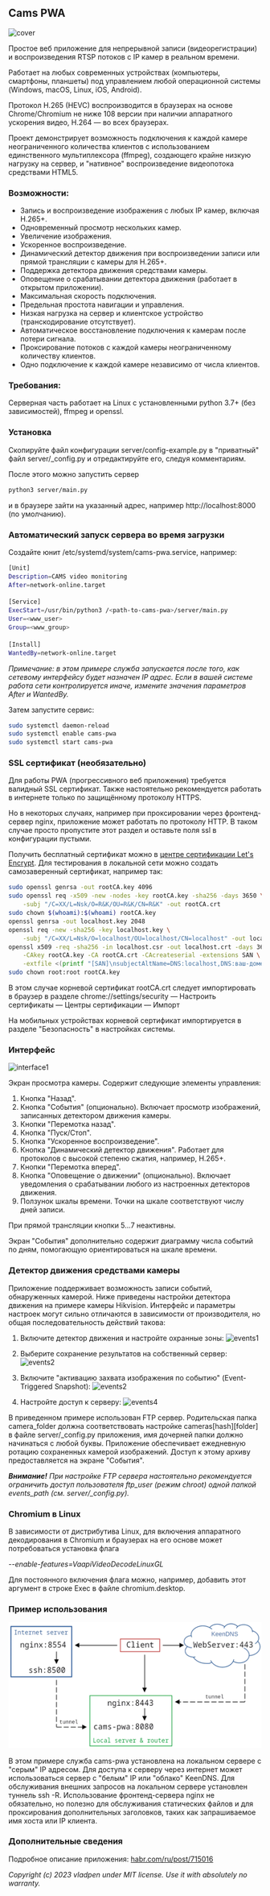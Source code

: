 ## Cams PWA

![cover](readme/cover.jpg)

Простое веб приложение для непрерывной записи (видеорегистрации) и воспроизведения RTSP потоков с IP камер
в реальном времени.

Работает на любых современных устройствах (компьютеры, смартфоны, планшеты) под управлением любой операционной системы
(Windows, macOS, Linux, iOS, Android). 

Протокол H.265 (HEVC) воспроизводится в браузерах на основе Chrome/Chromium не ниже 108 версии
при наличии аппаратного ускорения видео, H.264 — во всех браузерах.

Проект демонстрирует возможность подключения к каждой камере неограниченного количества клиентов
с использованием единственного мультиплексора (ffmpeg), создающего крайне низкую нагрузку на сервер,
и "нативное" воспроизведение видеопотока средствами HTML5.

### Возможности:

- Запись и воспроизведение изображения c любых IP камер, включая H.265+.
- Одновременный просмотр нескольких камер.
- Увеличение изображения.
- Ускоренное воспроизведение.
- Динамический детектор движения при воспроизведении записи или прямой трансляции с камеры для H.265+.
- Поддержка детектора движения средствами камеры.
- Оповещение о срабатывании детектора движения (работает в открытом приложении).
- Максимальная скорость подключения.
- Предельная простота навигации и управления.
- Низкая нагрузка на сервер и клиентское устройство (транскодирование отсутствует).
- Автоматическое восстановление подключения к камерам после потери сигнала.
- Проксирование потоков с каждой камеры неограниченному количеству клиентов.
- Одно подключение к каждой камере независимо от числа клиентов.

### Требования:

Серверная часть работает на Linux с установленными python 3.7+ (без зависимостей), ffmpeg и openssl.

### Установка

Скопируйте файл конфигурации server/config-example.py в "приватный" файл server/_config.py
и отредактируйте его, следуя комментариям.

После этого можно запустить сервер
```bash
python3 server/main.py
```
и в браузере зайти на указанный адрес, например http://localhost:8000 (по умолчанию).

### Автоматический запуск сервера во время загрузки

Создайте юнит /etc/systemd/system/cams-pwa.service, например:

```bash
[Unit]
Description=CAMS video monitoring
After=network-online.target

[Service]
ExecStart=/usr/bin/python3 /<path-to-cams-pwa>/server/main.py
User=<www_user>
Group=<www_group>

[Install]
WantedBy=network-online.target
```

*Примечание: в этом примере служба запускается после того, как сетевому интерфейсу будет назначен IP адрес.
Если в вашей системе работа сети контролируется иначе, измените значения параметров After и WantedBy.*

Затем запустите сервис:

```bash
sudo systemctl daemon-reload
sudo systemctl enable cams-pwa
sudo systemctl start cams-pwa
```

### SSL сертификат (необязательно)

Для работы PWA (прогрессивного веб приложения) требуется валидный SSL сертификат.
Также настоятельно рекомендуется работать в интернете только по защищённому протоколу HTTPS.

Но в некоторых случаях, например при проксировании через фронтенд-сервер nginx,
приложение может работать по протоколу HTTP.
В таком случае просто пропустите этот раздел и оставьте поля ssl в конфигурации пустыми.

Получить бесплатный сертификат можно в [центре сертификации Let's Encrypt](https://letsencrypt.org/ru/).
Для тестирования в локальной сети можно создать самозаверенный сертификат, например так:
```bash
sudo openssl genrsa -out rootCA.key 4096
sudo openssl req -x509 -new -nodes -key rootCA.key -sha256 -days 3650 \
    -subj "/C=ХХ/L=Nsk/O=R&K/OU=R&K/CN=R&K" -out rootCA.crt
sudo chown $(whoami):$(whoami) rootCA.key
openssl genrsa -out localhost.key 2048
openssl req -new -sha256 -key localhost.key \
    -subj "/C=ХХ/L=Nsk/O=localhost/OU=localhost/CN=localhost" -out localhost.csr
openssl x509 -req -sha256 -in localhost.csr -out localhost.crt -days 3650 \
    -CAkey rootCA.key -CA rootCA.crt -CAcreateserial -extensions SAN \
    -extfile <(printf "[SAN]\nsubjectAltName=DNS:localhost,DNS:ваш-домен,IP:127.0.0.1,IP:ваш-ip")
sudo chown root:root rootCA.key
```

В этом случае корневой сертификат rootCA.crt следует импортировать в браузер в разделе
chrome://settings/security — Настроить сертификаты — Центры сертификации — Импорт

На мобильных устройствах корневой сертификат импортируется в разделе "Безопасность" в настройках системы.


### Интерфейс

![interface1](readme/interface1.jpg)

Экран просмотра камеры. Содержит следующие элементы управления:

1. Кнопка "Назад".
2. Кнопка "События" (опционально). Включает просмотр изображений, записанных детектором движения камеры.
3. Кнопки "Перемотка назад".
4. Кнопка "Пуск/Стоп".
5. Кнопка "Ускоренное воспроизведение".
6. Кнопка "Динамический детектор движения". Работает для протоколов с высокой степеню сжатия, например, H.265+.
7. Кнопки "Перемотка вперед".
8. Кнопка "Оповещение о движении" (опционально). Включает уведомления о срабатывании любого
из настроенных детекторов движения.
9. Ползунок шкалы времени. Точки на шкале соответствуют числу дней записи.

При прямой трансляции кнопки 5...7 неактивны.

Экран "События" дополнительно содержит диаграмму числа событий по дням, помогающую ориентироваться на шкале времени.

### Детектор движения средствами камеры

Приложение поддерживает возможность записи событий, обнаруженных камерой.
Ниже приведены настройки детектора движения на примере камеры Hikvision.
Интерфейс и параметры настроек могут сильно отличаются в зависимости от производителя,
но общая последовательность действий такова:

1. Включите детектор движения и настройте охранные зоны:
![events1](readme/events1.jpg)

2. Выберите сохранение результатов на собственный сервер:
![events2](readme/events2.jpg)

3. Включите "активацию захвата изображения по событию" (Event-Triggered Snapshot):
![events2](readme/events3.jpg)

4. Настройте доступ к серверу:
![events4](readme/events4.jpg)

В приведенном примере использован FTP сервер.
Родительская папка camera_folder должна соответствовать настройке cameras[hash][folder]
в файле server/_config.py приложения,
имя дочерней папки должно начинаться с любой буквы.
Приложение обеспечивает ежедневную ротацию сохраненных камерой изображений.
Доступ к этому архиву предоставляется на экране "События".

***Внимание!***
*При настройке FTP сервера настоятельно рекомендуется ограничить доступ пользователя ftp_user (режим chroot)
одной папкой events_path (см. server/_config.py).*

### Chromium в Linux

В зависимости от дистрибутива Linux, для включения аппаратного декодирования в Chromium и браузерах на его основе
может потребоваться установка флага

*--enable-features=VaapiVideoDecodeLinuxGL*

Для постоянного включения флага можно, например, добавить этот аргумент в строке Exec в файле chromium.desktop.

### Пример использования
![events4](readme/usage.webp)

В этом примере служба cams-pwa установлена на локальном сервере с "серым" IP адресом.
Для доступа к серверу через интернет может использоваться сервер с "белым" IP или "облако" KeenDNS.
Для обслуживания внешних запросов на локальном сервере установлен туннель ssh -R.
Использование фронтенд-сервера nginx не обязательно,
но полезно для обслуживания статических файлов и для проксирования дополнительных заголовков,
таких как запрашиваемое имя хоста или IP клиента.

### Дополнительные сведения

Подробное описание приложения: [habr.com/ru/post/715016](https://habr.com/ru/post/715016/)

*Copyright (c) 2023 vladpen under MIT license. Use it with absolutely no warranty.*
